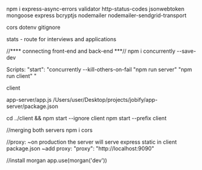 npm i express-async-errors validator http-status-codes jsonwebtoken mongoose express bcryptjs nodemailer nodemailer-sendgrid-transport

cors
dotenv gitignore

stats - route for interviews and applications

//**** connecting front-end and back-end ***//
npm i concurrently --save-dev

Scripts: 
"start": "concurrently --kill-others-on-fail \"npm run server\" \"npm run client\" "

client

app-server/app.js
/Users/user/Desktop/projects/jobify/app-server/package.json

cd ../client && npm start --ignore client
npm start --prefix client

//merging both servers
npm i cors


//proxy:
~on production the server will serve express static
in client package.json
~add proxy:
"proxy":  "http://localhost:9090"


//install morgan
app.use(morgan('dev'))